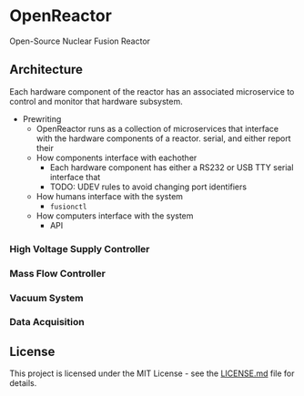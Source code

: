 # OpenReactor

Open-Source Nuclear Fusion Reactor

## Architecture

Each hardware component of the reactor has an associated microservice to control and monitor that hardware subsystem.

- Prewriting
    - OpenReactor runs as a collection of microservices that interface with the hardware components of a reactor.
      serial, and either report their
    - How components interface with eachother
        - Each hardware component has either a RS232 or USB TTY serial interface that
        - TODO: UDEV rules to avoid changing port identifiers
    - How humans interface with the system
        - `fusionctl`
    - How computers interface with the system
        - API

### High Voltage Supply Controller

### Mass Flow Controller

### Vacuum System

### Data Acquisition

## License

This project is licensed under the MIT License - see the [LICENSE.md](LICENSE.md) file for details.
